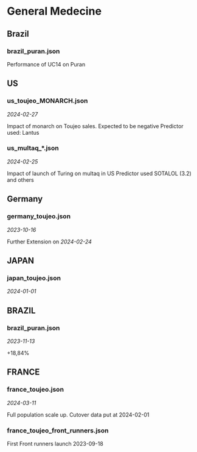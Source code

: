 # General Medecine

## Brazil

### brazil_puran.json

Performance of UC14 on Puran

## US

### us_toujeo_MONARCH.json

*2024-02-27*

Impact of monarch on Toujeo sales. Expected to be negative
Predictor used: Lantus


### us_multaq_*.json

*2024-02-25*

Impact of launch of Turing on multaq in US
Predictor used SOTALOL (3.2) and others


## Germany

### germany_toujeo.json

*2023-10-16*

Further Extension on *2024-02-24*

## JAPAN

### japan_toujeo.json

*2024-01-01*

## BRAZIL

### brazil_puran.json

*2023-11-13*

+18,84%


## FRANCE

### france_toujeo.json

*2024-03-11*

Full population scale up. Cutover data put at 2024-02-01

### france_toujeo_front_runners.json

First Front runners launch 2023-09-18